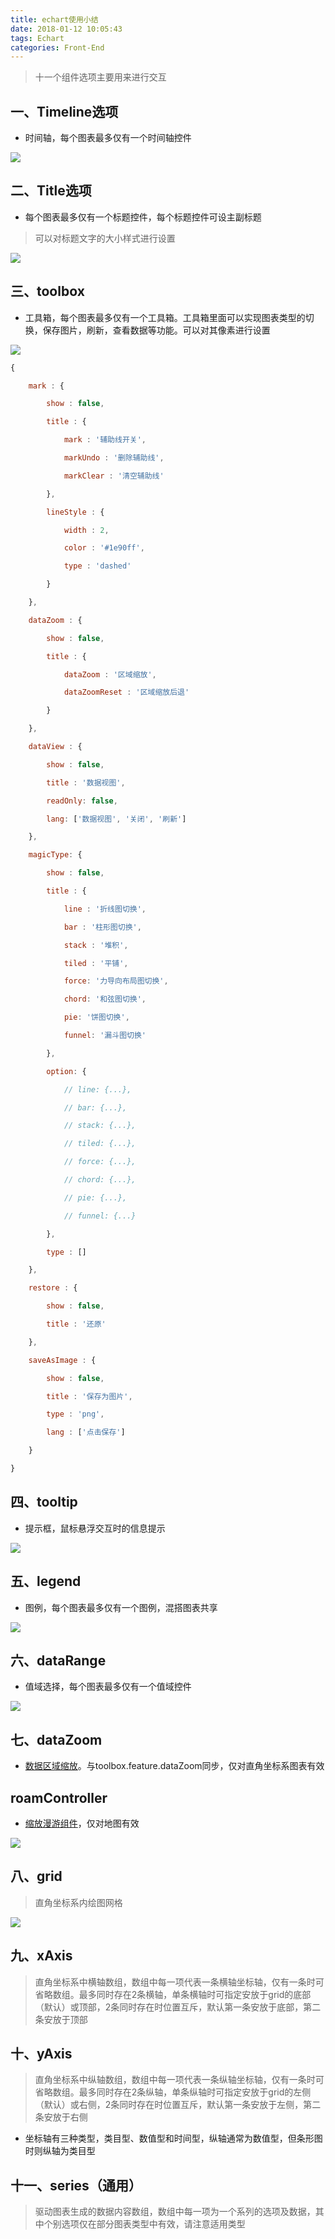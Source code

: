 ```yaml
---
title: echart使用小结
date: 2018-01-12 10:05:43
tags: Echart
categories: Front-End
---
```


> 十一个组件选项主要用来进行交互

一、Timeline选项
---

- 时间轴，每个图表最多仅有一个时间轴控件

![](https://images2017.cnblogs.com/blog/1067969/201709/1067969-20170926091603057-1699327040.png)

二、Title选项
---

- 每个图表最多仅有一个标题控件，每个标题控件可设主副标题

> 可以对标题文字的大小样式进行设置

![](https://images2017.cnblogs.com/blog/1067969/201709/1067969-20170926091615464-1998058414.png)

三、toolbox
---

- 工具箱，每个图表最多仅有一个工具箱。工具箱里面可以实现图表类型的切换，保存图片，刷新，查看数据等功能。可以对其像素进行设置

![](https://images2017.cnblogs.com/blog/1067969/201709/1067969-20170926092001589-1749876111.png)

```javascript
{

    mark : {

        show : false,

        title : {

            mark : '辅助线开关',

            markUndo : '删除辅助线',

            markClear : '清空辅助线'

        },

        lineStyle : {

            width : 2,

            color : '#1e90ff',

            type : 'dashed'

        }

    },

    dataZoom : {

        show : false,

        title : {

            dataZoom : '区域缩放',

            dataZoomReset : '区域缩放后退'

        }

    },

    dataView : {

        show : false,

        title : '数据视图',

        readOnly: false,

        lang: ['数据视图', '关闭', '刷新']

    },

    magicType: {

        show : false,

        title : {

            line : '折线图切换',

            bar : '柱形图切换',

            stack : '堆积',

            tiled : '平铺',

            force: '力导向布局图切换',

            chord: '和弦图切换',

            pie: '饼图切换',

            funnel: '漏斗图切换'

        },

        option: {

            // line: {...},

            // bar: {...},

            // stack: {...},

            // tiled: {...},

            // force: {...},

            // chord: {...},

            // pie: {...},

            // funnel: {...}

        },

        type : []

    },

    restore : {

        show : false,

        title : '还原'

    },

    saveAsImage : {

        show : false,

        title : '保存为图片',

        type : 'png',

        lang : ['点击保存']

    }

}

```

四、tooltip
---

- 提示框，鼠标悬浮交互时的信息提示

![](https://images2017.cnblogs.com/blog/1067969/201709/1067969-20170926092045010-1806005784.png)

五、legend
---

- 图例，每个图表最多仅有一个图例，混搭图表共享

![](https://images2017.cnblogs.com/blog/1067969/201709/1067969-20170926092330151-988615088.png)

六、dataRange
---

- 值域选择，每个图表最多仅有一个值域控件

![](https://images2017.cnblogs.com/blog/1067969/201709/1067969-20170926092342979-1018585097.png)

七、dataZoom
---

- [数据区域缩放](http://echarts.baidu.com/echarts2/doc/example/dataZoom.html)。与toolbox.feature.dataZoom同步，仅对直角坐标系图表有效

roamController
---

- [缩放漫游组件](http://echarts.baidu.com/echarts2/doc/example/map1.html)，仅对地图有效

![](https://images2017.cnblogs.com/blog/1067969/201709/1067969-20170926092658073-114686415.png)

八、grid
---

> 直角坐标系内绘图网格

![](https://images2017.cnblogs.com/blog/1067969/201709/1067969-20170926092711448-504122093.png)

九、xAxis
---

> 直角坐标系中横轴数组，数组中每一项代表一条横轴坐标轴，仅有一条时可省略数组。最多同时存在2条横轴，单条横轴时可指定安放于grid的底部（默认）或顶部，2条同时存在时位置互斥，默认第一条安放于底部，第二条安放于顶部

十、yAxis
---

> 直角坐标系中纵轴数组，数组中每一项代表一条纵轴坐标轴，仅有一条时可省略数组。最多同时存在2条纵轴，单条纵轴时可指定安放于grid的左侧（默认）或右侧，2条同时存在时位置互斥，默认第一条安放于左侧，第二条安放于右侧

- 坐标轴有三种类型，类目型、数值型和时间型，纵轴通常为数值型，但条形图时则纵轴为类目型

十一、series（通用）
---

> 驱动图表生成的数据内容数组，数组中每一项为一个系列的选项及数据，其中个别选项仅在部分图表类型中有效，请注意适用类型
